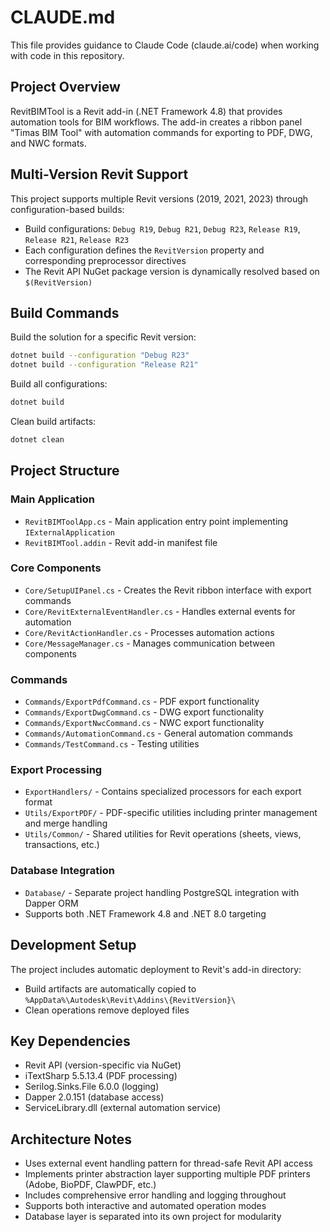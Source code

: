 # CLAUDE.md

This file provides guidance to Claude Code (claude.ai/code) when working with code in this repository.

## Project Overview

RevitBIMTool is a Revit add-in (.NET Framework 4.8) that provides automation tools for BIM workflows. The add-in creates a ribbon panel "Timas BIM Tool" with automation commands for exporting to PDF, DWG, and NWC formats.

## Multi-Version Revit Support

This project supports multiple Revit versions (2019, 2021, 2023) through configuration-based builds:
- Build configurations: `Debug R19`, `Debug R21`, `Debug R23`, `Release R19`, `Release R21`, `Release R23`
- Each configuration defines the `RevitVersion` property and corresponding preprocessor directives
- The Revit API NuGet package version is dynamically resolved based on `$(RevitVersion)`

## Build Commands

Build the solution for a specific Revit version:
```bash
dotnet build --configuration "Debug R23"
dotnet build --configuration "Release R21"
```

Build all configurations:
```bash
dotnet build
```

Clean build artifacts:
```bash
dotnet clean
```

## Project Structure

### Main Application
- `RevitBIMToolApp.cs` - Main application entry point implementing `IExternalApplication`
- `RevitBIMTool.addin` - Revit add-in manifest file

### Core Components
- `Core/SetupUIPanel.cs` - Creates the Revit ribbon interface with export commands
- `Core/RevitExternalEventHandler.cs` - Handles external events for automation
- `Core/RevitActionHandler.cs` - Processes automation actions
- `Core/MessageManager.cs` - Manages communication between components

### Commands
- `Commands/ExportPdfCommand.cs` - PDF export functionality
- `Commands/ExportDwgCommand.cs` - DWG export functionality  
- `Commands/ExportNwcCommand.cs` - NWC export functionality
- `Commands/AutomationCommand.cs` - General automation commands
- `Commands/TestCommand.cs` - Testing utilities

### Export Processing
- `ExportHandlers/` - Contains specialized processors for each export format
- `Utils/ExportPDF/` - PDF-specific utilities including printer management and merge handling
- `Utils/Common/` - Shared utilities for Revit operations (sheets, views, transactions, etc.)

### Database Integration
- `Database/` - Separate project handling PostgreSQL integration with Dapper ORM
- Supports both .NET Framework 4.8 and .NET 8.0 targeting

## Development Setup

The project includes automatic deployment to Revit's add-in directory:
- Build artifacts are automatically copied to `%AppData%\Autodesk\Revit\Addins\{RevitVersion}\`
- Clean operations remove deployed files

## Key Dependencies
- Revit API (version-specific via NuGet)
- iTextSharp 5.5.13.4 (PDF processing)
- Serilog.Sinks.File 6.0.0 (logging)
- Dapper 2.0.151 (database access)
- ServiceLibrary.dll (external automation service)

## Architecture Notes

- Uses external event handling pattern for thread-safe Revit API access
- Implements printer abstraction layer supporting multiple PDF printers (Adobe, BioPDF, ClawPDF, etc.)
- Includes comprehensive error handling and logging throughout
- Supports both interactive and automated operation modes
- Database layer is separated into its own project for modularity